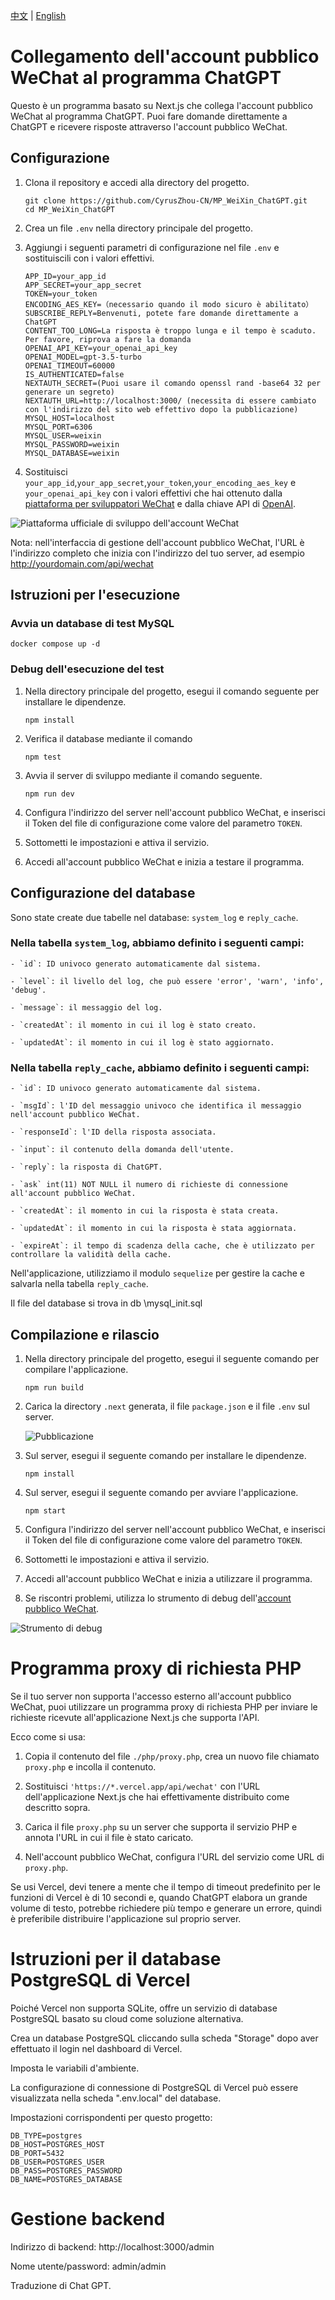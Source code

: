 [中文](README.md) | [English](README.EN.md)

# Collegamento dell'account pubblico WeChat al programma ChatGPT

Questo è un programma basato su Next.js che collega l'account pubblico WeChat al programma ChatGPT. Puoi fare domande direttamente a ChatGPT e ricevere risposte attraverso l'account pubblico WeChat.

## Configurazione
1. Clona il repository e accedi alla directory del progetto.

   ```
   git clone https://github.com/CyrusZhou-CN/MP_WeiXin_ChatGPT.git
   cd MP_WeiXin_ChatGPT
   ```

2. Crea un file `.env` nella directory principale del progetto.

3. Aggiungi i seguenti parametri di configurazione nel file `.env` e sostituiscili con i valori effettivi.

   ```
   APP_ID=your_app_id
   APP_SECRET=your_app_secret
   TOKEN=your_token
   ENCODING_AES_KEY=（necessario quando il modo sicuro è abilitato）
   SUBSCRIBE_REPLY=Benvenuti, potete fare domande direttamente a ChatGPT
   CONTENT_TOO_LONG=La risposta è troppo lunga e il tempo è scaduto. Per favore, riprova a fare la domanda
   OPENAI_API_KEY=your_openai_api_key
   OPENAI_MODEL=gpt-3.5-turbo
   OPENAI_TIMEOUT=60000
   IS_AUTHENTICATED=false
   NEXTAUTH_SECRET=(Puoi usare il comando openssl rand -base64 32 per generare un segreto)
   NEXTAUTH_URL=http://localhost:3000/ (necessita di essere cambiato con l'indirizzo del sito web effettivo dopo la pubblicazione)
   MYSQL_HOST=localhost
   MYSQL_PORT=6306
   MYSQL_USER=weixin
   MYSQL_PASSWORD=weixin
   MYSQL_DATABASE=weixin
   ```

4. Sostituisci `your_app_id`,`your_app_secret`,`your_token`,`your_encoding_aes_key` e `your_openai_api_key` con i valori effettivi che hai ottenuto dalla [piattaforma per sviluppatori WeChat](https://mp.weixin.qq.com/debug/cgi-bin/sandbox?t=sandbox/login) e dalla chiave API di [OpenAI](https://platform.openai.com/account/api-keys).

![Piattaforma ufficiale di sviluppo dell'account WeChat](./public/images/weixin.jpg)

   Nota: nell'interfaccia di gestione dell'account pubblico WeChat, l'URL è l'indirizzo completo che inizia con l'indirizzo del tuo server, ad esempio http://yourdomain.com/api/wechat

## Istruzioni per l'esecuzione
### Avvia un database di test MySQL
```
docker compose up -d 
```

### Debug dell'esecuzione del test
1. Nella directory principale del progetto, esegui il comando seguente per installare le dipendenze.

   ```
   npm install
   ```

2. Verifica il database mediante il comando
   ```
   npm test
   ```
   
3. Avvia il server di sviluppo mediante il comando seguente.

   ```
   npm run dev
   ```

4. Configura l'indirizzo del server nell'account pubblico WeChat, e inserisci il Token del file di configurazione come valore del parametro `TOKEN`.

5. Sottometti le impostazioni e attiva il servizio.

6. Accedi all'account pubblico WeChat e inizia a testare il programma.

## Configurazione del database
Sono state create due tabelle nel database: `system_log` e `reply_cache`.

### Nella tabella `system_log`, abbiamo definito i seguenti campi:
```
- `id`: ID univoco generato automaticamente dal sistema.

- `level`: il livello del log, che può essere 'error', 'warn', 'info', 'debug'.

- `message`: il messaggio del log.

- `createdAt`: il momento in cui il log è stato creato.

- `updatedAt`: il momento in cui il log è stato aggiornato.
```

### Nella tabella `reply_cache`, abbiamo definito i seguenti campi:
```
- `id`: ID univoco generato automaticamente dal sistema.

- `msgId`: l'ID del messaggio univoco che identifica il messaggio nell'account pubblico WeChat.

- `responseId`: l'ID della risposta associata.

- `input`: il contenuto della domanda dell'utente.

- `reply`: la risposta di ChatGPT.

- `ask` int(11) NOT NULL il numero di richieste di connessione all'account pubblico WeChat.

- `createdAt`: il momento in cui la risposta è stata creata.

- `updatedAt`: il momento in cui la risposta è stata aggiornata.

- `expireAt`: il tempo di scadenza della cache, che è utilizzato per controllare la validità della cache.
```

Nell'applicazione, utilizziamo il modulo `sequelize` per gestire la cache e salvarla nella tabella `reply_cache`.

Il file del database si trova in db \mysql_init.sql

## Compilazione e rilascio
1. Nella directory principale del progetto, esegui il seguente comando per compilare l'applicazione.

   ```
   npm run build
   ```

2. Carica la directory `.next` generata, il file `package.json` e il file `.env` sul server.

   ![Pubblicazione](./public/images/next.jpg)

3. Sul server, esegui il seguente comando per installare le dipendenze.

   ```
   npm install
   ```

4. Sul server, esegui il seguente comando per avviare l'applicazione.

   ```
   npm start
   ```

5. Configura l'indirizzo del server nell'account pubblico WeChat, e inserisci il Token del file di configurazione come valore del parametro `TOKEN`. 

6. Sottometti le impostazioni e attiva il servizio.

7. Accedi all'account pubblico WeChat e inizia a utilizzare il programma.

8. Se riscontri problemi, utilizza lo strumento di debug dell'[account pubblico WeChat](https://mp.weixin.qq.com/debug).

![Strumento di debug](./public/images/wechat_debug.jpg)

# Programma proxy di richiesta PHP
Se il tuo server non supporta l'accesso esterno all'account pubblico WeChat, puoi utilizzare un programma proxy di richiesta PHP per inviare le richieste ricevute all'applicazione Next.js che supporta l'API.

Ecco come si usa:

1. Copia il contenuto del file `./php/proxy.php`, crea un nuovo file chiamato `proxy.php` e incolla il contenuto.

2. Sostituisci `'https://*.vercel.app/api/wechat'` con l'URL dell'applicazione Next.js che hai effettivamente distribuito come descritto sopra.

3. Carica il file `proxy.php` su un server che supporta il servizio PHP e annota l'URL in cui il file è stato caricato.

4. Nell'account pubblico WeChat, configura l'URL del servizio come URL di `proxy.php`.

Se usi Vercel, devi tenere a mente che il tempo di timeout predefinito per le funzioni di Vercel è di 10 secondi e, quando ChatGPT elabora un grande volume di testo, potrebbe richiedere più tempo e generare un errore, quindi è preferibile distribuire l'applicazione sul proprio server.

# Istruzioni per il database PostgreSQL di Vercel
Poiché Vercel non supporta SQLite, offre un servizio di database PostgreSQL basato su cloud come soluzione alternativa.

Crea un database PostgreSQL cliccando sulla scheda "Storage" dopo aver effettuato il login nel dashboard di Vercel.

Imposta le variabili d'ambiente.

La configurazione di connessione di PostgreSQL di Vercel può essere visualizzata nella scheda ".env.local" del database.

Impostazioni corrispondenti per questo progetto:
```
DB_TYPE=postgres
DB_HOST=POSTGRES_HOST
DB_PORT=5432
DB_USER=POSTGRES_USER
DB_PASS=POSTGRES_PASSWORD
DB_NAME=POSTGRES_DATABASE
```

# Gestione backend
Indirizzo di backend: http://localhost:3000/admin

Nome utente/password: admin/admin

Traduzione di Chat GPT.